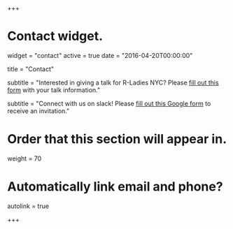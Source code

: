 +++
# Contact widget.
widget = "contact"
active = true
date = "2016-04-20T00:00:00"

title = "Contact"

subtitle = "Interested in giving a talk for R-Ladies NYC? Please [fill out this form](https://docs.google.com/forms/d/e/1FAIpQLSdL4wbWnrJqRDgtiB4APqfdEw8yeRnz7lOCEttMVvcNbxNW6g/viewform?usp=sf_link) with your talk information."

subtitle = "Connect with us on slack! Please [fill out this Google form](https://docs.google.com/forms/d/e/1FAIpQLScjkESslg5IhU4O2YesvKi2zMoFXrN52ehxDT98yncvvBjFvg/viewform?usp=sf_link) to receive an invitation."

# Order that this section will appear in.
weight = 70

# Automatically link email and phone?
autolink = true

+++

